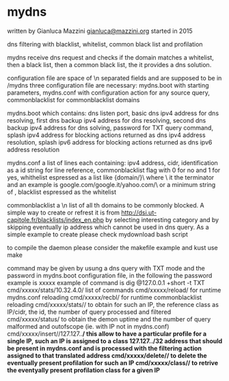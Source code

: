 # mydns
written by Gianluca Mazzini gianluca@mazzini.org
started in 2015

dns filtering with blacklist, whitelist, common black list and profilation

mydns receive dns request and checks if the domain matches a whitelist, then a black list, then a common black list, the it provides a dns solution.

configuration file are space of \n separated fields and are supposed to be in /mydns
three configuration file are necessary: mydns.boot with starting parameters, mydns.conf with configuration action for any source query, commonblacklist for commonblacklist domains

mydns.boot which contains: dns listen port, basic dns ipv4 address for dns resolving, first dns backup ipv4 address for dns resolving, second dns backup ipv4 address for dns solving, password for TXT query command, splash ipv4 address for blocking actions returned as dns ipv4 address resolution, splash ipv6 address for blocking actions returned as dns ipv6 address resolution

mydns.conf a list of lines each containing: ipv4 address, cidr, identification as a id string for line reference, commonblacklist flag with 0 for no and 1 for yes, whithelist espressed as a list like {domain/}\ where \ it the terminator and an example is google.com/google.it/yahoo.com/\ or a minimum string of \, blacklist espressed as the whitelist

commonblacklist a \n list of all th domains to be commonly blocked. A simple way to create or refrest it is from http://dsi.ut-capitole.fr/blacklists/index_en.php by selecting interesting category and by skipping eventually ip address which cannot be used in dns query. As a simple example to create please check mydownload bash script

to compile the daemon please consider the makefile example and kust use make

command may be given by usung a dns query with TXT mode and the password in mydns.boot configuration file, in the following the password example is xxxxx
example of command is dig @127.0.0.1 +short -t TXT cmd/xxxxx/stats/10.32.4.0/
list of commands
cmd/xxxxx/reload/ for runtime mydns.conf reloading
cmd/xxxxx/recbl/ for runtime commonblacklist reloading
cmd/xxxxx/stats/<IP>/ to obtain for such an IP, the reference class as IP/cidr, the id, the number of query processed and filtered
cmd/xxxxx/status/ to obtain the demon uptime and the number of query malformed and outofscope (ie. with IP not in mydns.conf)
cmd/xxxxx/insert/<IP>/127.127.<A>.<B>/ this allow to have a particular profile for a single IP, such an IP is assigned to a class 127.127.<A>.<B>/32 address that should be present in mydns.conf and is processed with the filtering action assigned to that translated address
cmd/xxxxx/delete/<IP>/ to delete the eventually present profilation for such an IP
cmd/xxxxx/class/<IP>/ to retrive the eventyally present profilation class for a given IP
